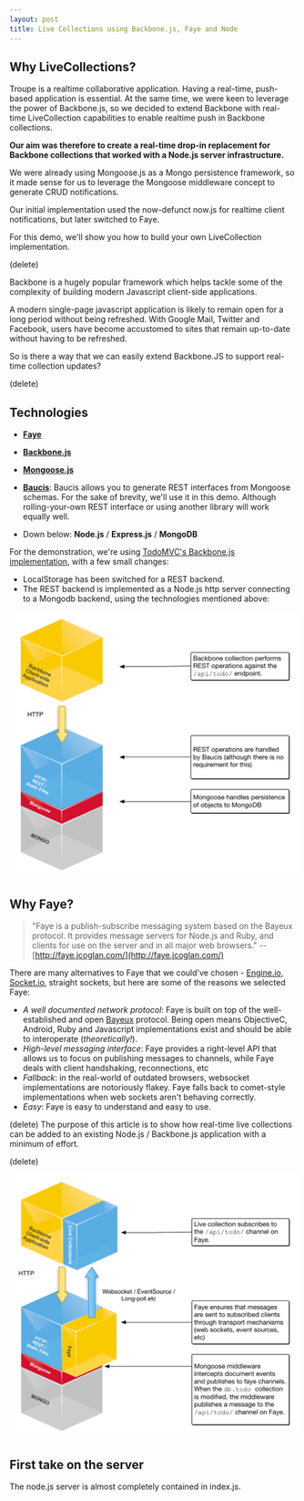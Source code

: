 ```yaml
---
layout: post
title: Live Collections using Backbone.js, Faye and Node
---
```


Why LiveCollections?
---------------------

Troupe is a realtime collaborative application. Having a real-time, push-based application is essential.
At the same time, we were keen to leverage the power of Backbone.js, so we decided to extend Backbone with
real-time LiveCollection capabilities to enable realtime push in Backbone collections.

__Our aim was therefore to create a real-time drop-in replacement for Backbone collections that worked with a Node.js server infrastructure.__

We were already using Mongoose.js as a Mongo persistence framework, so it made sense for us to leverage the Mongoose middleware concept to generate CRUD notifications.

Our initial implementation used the now-defunct now.js for realtime client notifications, but later switched to Faye.

For this demo, we'll show you how to build your own LiveCollection implementation.

(delete)

Backbone is a hugely popular framework which helps tackle some of the complexity of building modern Javascript client-side applications.

A modern single-page javascript application is likely to remain open for a long period without being refreshed. With Google Mail, Twitter and Facebook, users have become accustomed to sites that remain up-to-date without having to be refreshed.

So is there a way that we can easily extend Backbone.JS to support real-time collection updates?

(delete)

Technologies
---------------------
* __[Faye](http://faye.jcoglan.com/)__
* __[Backbone.js](http://backbonejs.org/)__
* __[Mongoose.js](http://mongoosejs.com/)__
* __[Baucis](https://github.com/wprl/baucis)__: Baucis allows you to generate REST interfaces from Mongoose schemas. For the sake of brevity, we'll use it in this demo. Although rolling-your-own REST interface or using another library will work equally well.

* Down below: __Node.js__ / __Express.js__ / __MongoDB__


For the demonstration, we're using [TodoMVC's Backbone.js implementation](http://todomvc.com/architecture-examples/backbone/), with a few small changes:

* LocalStorage has been switched for a REST backend.
* The REST backend is implemented as a Node.js http server connecting to a Mongodb backend, using the technologies mentioned above:

![Technology stack 1](/images/live-collections-before.png)


Why Faye?
---------

> "Faye is a publish-subscribe messaging system based on the Bayeux protocol. It provides message servers
> for Node.js and Ruby, and clients for use on the server and in all major web browsers."
> -- [http://faye.jcoglan.com/](http://faye.jcoglan.com/)

There are many alternatives to Faye that we could've chosen - [Engine.io](https://github.com/LearnBoost/engine.io), [Socket.io](http://socket.io/), straight sockets, but here are some of the reasons we selected Faye:

* _A well documented network protocol_: Faye is built on top of the well-established and open [Bayeux](http://svn.cometd.com/trunk/bayeux/bayeux.html) protocol. Being open means ObjectiveC, Android, Ruby and Javascript implementations exist and should be able to interoperate (*theoretically!*).
* _High-level messaging interface_: Faye provides a right-level API that allows us to focus on publishing messages to channels, while Faye deals with client handshaking, reconnections, etc
* _Fallback_: in the real-world of outdated browsers, websocket implementations are notoriously flakey. Faye falls back to comet-style implementations when web sockets aren't behaving correctly.
* _Easy_: Faye is easy to understand and easy to use.

(delete)
The purpose of this article is to show how real-time live collections can be added to an existing Node.js / Backbone.js application with a minimum of effort.

(delete)


![Technology stack 2](/images/live-collections-after.png)


First take on the server
-------------------------

The node.js server is almost completely contained in index.js.

